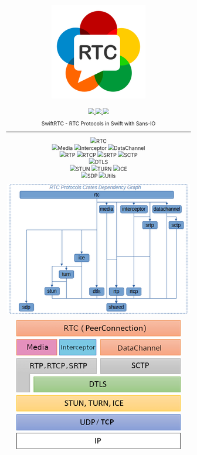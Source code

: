<h1 align="center">
 <a href="https://ngr.tc"><img src="https://raw.githubusercontent.com/webrtc-rs/sfu-rs.github.io/master/res/rtc.png" alt="ngr.tc"></a>
 <br>
</h1>
<p align="center">
 <a href="https://github.com/ngr-tc/swift-rtc/actions">
  <img src="https://github.com/ngr-tc/swift-rtc/workflows/Swift/badge.svg">
 </a>
 <a href="https://swiftpackageindex.com/ngr-tc/swift-rtc">
  <img src="https://img.shields.io/endpoint?url=https%3A%2F%2Fswiftpackageindex.com%2Fapi%2Fpackages%2Fngr-tc%2Fswift-rtc%2Fbadge%3Ftype%3Dswift-versions">
 </a>
 <a href="https://swiftpackageindex.com/ngr-tc/swift-rtc">
  <img src="https://img.shields.io/endpoint?url=https%3A%2F%2Fswiftpackageindex.com%2Fapi%2Fpackages%2Fngr-tc%2Fswift-rtc%2Fbadge%3Ftype%3Dplatforms">
 </a>
</p>
<p align="center">
 SwiftRTC - RTC Protocols in Swift with Sans-IO
</p>

---

<p align="center">
    <img src="https://raw.githubusercontent.com/webrtc-rs/webrtc/master/doc/uncheck.png">RTC
    <br>
    <img src="https://raw.githubusercontent.com/webrtc-rs/webrtc/master/doc/uncheck.png">Media
    <img src="https://raw.githubusercontent.com/webrtc-rs/webrtc/master/doc/uncheck.png">Interceptor
    <img src="https://raw.githubusercontent.com/webrtc-rs/webrtc/master/doc/uncheck.png">DataChannel
    <br>
    <img src="https://raw.githubusercontent.com/webrtc-rs/webrtc/master/doc/uncheck.png">RTP
    <img src="https://raw.githubusercontent.com/webrtc-rs/webrtc/master/doc/uncheck.png">RTCP
    <img src="https://raw.githubusercontent.com/webrtc-rs/webrtc/master/doc/uncheck.png">SRTP
    <img src="https://raw.githubusercontent.com/webrtc-rs/webrtc/master/doc/uncheck.png">SCTP
    <br>
    <img src="https://raw.githubusercontent.com/webrtc-rs/webrtc/master/doc/uncheck.png">DTLS
    <br>
    <img src="https://raw.githubusercontent.com/webrtc-rs/webrtc/master/doc/uncheck.png">STUN
    <img src="https://raw.githubusercontent.com/webrtc-rs/webrtc/master/doc/uncheck.png">TURN
    <img src="https://raw.githubusercontent.com/webrtc-rs/webrtc/master/doc/uncheck.png">ICE
    <br>
    <img src="https://raw.githubusercontent.com/webrtc-rs/webrtc/master/doc/check.png">SDP
    <img src="https://raw.githubusercontent.com/webrtc-rs/webrtc/master/doc/check.png">Utils
</p>
<p align="center">
 <img src="https://raw.githubusercontent.com/webrtc-rs/sfu-rs.github.io/master/res/rtc_crates_dep_graph.png" alt="RTC Crates Dependency Graph">
</p>
<p align="center">
 <img src="https://raw.githubusercontent.com/webrtc-rs/sfu-rs.github.io/master/res/rtc_stack.png" alt="RTC Protocols Stack">
</p>
